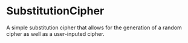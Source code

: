# SubstitutionCipher

A simple substitution cipher that allows for the generation of a random cipher as well as a user-inputed cipher.
